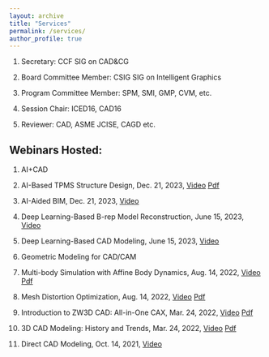 ```yaml
---
layout: archive
title: "Services"
permalink: /services/
author_profile: true
---
```


<!-- {% if site.talkmap_link == true %}

<p style="text-decoration:underline;"><a href="/talkmap.html">See a map of all the places I've given a talk!</a></p>

{% endif %}

{% for post in site.talks reversed %}
  {% include archive-single-talk.html %}
{% endfor %} -->
1. Secretary: CCF SIG on CAD&CG

1. Board Committee Member: CSIG SIG on Intelligent Graphics

1. Program Committee Member: SPM, SMI, GMP, CVM, etc.

1. Session Chair: ICED16, CAD16

1. Reviewer: CAD, ASME JCISE, CAGD etc.



## Webinars Hosted:
1. AI+CAD
  1. AI-Based TPMS Structure Design, Dec. 21, 2023, [Video](https://www.bilibili.com/video/BV19b4y1379m) [Pdf](https://games-1312234642.cos.ap-guangzhou.myqcloud.com/pdf/Games2023305%E5%90%95%E7%90%B3.pdf)
  1. AI-Aided BIM, Dec. 21, 2023, [Video](https://www.bilibili.com/video/BV1Pi4y1h7Fq) 
  1. Deep Learning-Based B-rep Model Reconstruction, June 15, 2023, [Video](https://www.bilibili.com/video/BV1Am4y1e74A) 
  1. Deep Learning-Based CAD Modeling, June 15, 2023, [Video](https://www.bilibili.com/video/BV1PW4y1X73m) 


1. Geometric Modeling for CAD/CAM
  1. Multi-body Simulation with Affine Body Dynamics, Aug. 14, 2022, [Video](https://www.bilibili.com/video/BV1BV4y1s77u) [Pdf](https://games-1312234642.cos.ap-guangzhou.myqcloud.com/pdf/Games2022242%E6%9D%8E%E6%97%BB%E8%BE%B0.pdf)
  1. Mesh Distortion Optimization, Aug. 14, 2022, [Video](https://www.bilibili.com/video/BV1dt4y1g7Wd) [Pdf](https://games-1312234642.cos.ap-guangzhou.myqcloud.com/pdf/Games2022242%E6%9C%B1%E5%AE%87%E5%B3%B0.pdf)
  1. Introduction to ZW3D CAD: All-in-One CAX, Mar. 24, 2022, [Video](https://www.bilibili.com/video/BV1jT4y1i7ej) [Pdf](https://games-1312234642.cos.ap-guangzhou.myqcloud.com/pdf/Games2022222%E6%9D%8E%E4%BC%9A%E6%B1%9F.pdf)
  1. 3D CAD Modeling: History and Trends, Mar. 24, 2022, [Video](https://www.bilibili.com/video/BV12S4y1U7nr) [Pdf](https://games-1312234642.cos.ap-guangzhou.myqcloud.com/pdf/Games2022222%E6%A2%85%E6%95%AC%E6%88%90.pdf)
   1. Direct CAD Modeling, Oct. 14, 2021, [Video](https://www.bilibili.com/video/BV1fQ4y1i7JR/)